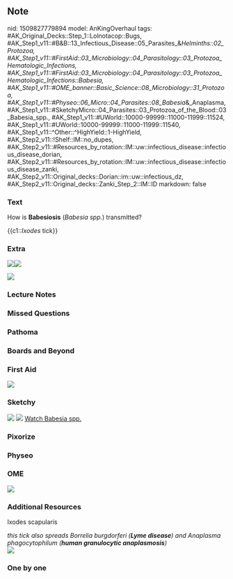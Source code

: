 ## Note
nid: 1509827779894
model: AnKingOverhaul
tags: #AK_Original_Decks::Step_1::Lolnotacop::Bugs, #AK_Step1_v11::#B&B::13_Infectious_Disease::05_Parasites_&_Helminths::02_Protozoa, #AK_Step1_v11::#FirstAid::03_Microbiology::04_Parasitology::03_Protozoa_Hematologic_Infections, #AK_Step1_v11::#FirstAid::03_Microbiology::04_Parasitology::03_Protozoa_Hematologic_Infections::Babesia, #AK_Step1_v11::#OME_banner::Basic_Science::08_Microbiology::31_Protozoa, #AK_Step1_v11::#Physeo::06_Micro::04_Parasites::08_Babesia_&_Anaplasma, #AK_Step1_v11::#SketchyMicro::04_Parasites::03_Protozoa_of_the_Blood::03_Babesia_spp., #AK_Step1_v11::#UWorld::10000-99999::11000-11999::11524, #AK_Step1_v11::#UWorld::10000-99999::11000-11999::11540, #AK_Step1_v11::^Other::^HighYield::1-HighYield, #AK_Step2_v11::!Shelf::IM::no_dupes, #AK_Step2_v11::#Resources_by_rotation::IM::uw::infectious_disease::infectious_disease_dorian, #AK_Step2_v11::#Resources_by_rotation::IM::uw::infectious_disease::infectious_disease_zanki, #AK_Step2_v11::Original_decks::Dorian::im::uw::infectious_dz, #AK_Step2_v11::Original_decks::Zanki_Step_2::IM::ID
markdown: false

### Text
How is <b>Babesiosis</b> (<i>Babesia spp.</i>) transmitted?
<div>
  {{c1::<i>Ixodes</i> tick}}
</div>

### Extra
<img src="paste-31825707663639.jpg"><img src=
"paste-31980326486492.jpg">
<div><img src="paste-32272384262621.jpg"></div>

### Lecture Notes


### Missed Questions


### Pathoma


### Boards and Beyond


### First Aid
<img src="tmp6qmjdzjg.png">

### Sketchy
<img src="Screen%20Shot%202019-10-29%20at%208.20.26%20AM.png">
<img src="Screen%20Shot%202019-10-29%20at%208.20.33%20AM.png">
<a href=
"https://dashboard.sketchy.com/study/medical/courses/medical-microbiology/units/medical-microbiology-parasites/videos/medical-microbiology-parasites-protozoa-of-the-blood-babesia-spp?utm_source=anki&utm_medium=partnership&utm_campaign=february_update&utm_content=medical">
Watch Babesia spp.</a>

### Pixorize


### Physeo


### OME
<div class="ome-widget">
  <a href=
  "https://onlinemeded.org/spa/microbiology/protozoa/acquire?ref=anki">
  <img src="_OME_AnkiFlashcards_Lesson_1.png"></a>
</div>

### Additional Resources
Ixodes scapularis
<div>
  <i>this tick also spreads Borrelia burgdorferi (<b>Lyme
  disease</b>) and Anaplasma phagocytophilum (<b>human granulocytic
  anaplasmosis</b>)</i>
  <div>
    <i><img src="babesiosis.png" class="resizer"></i>
  </div>
</div>

### One by one

